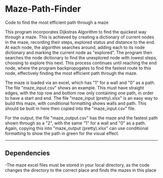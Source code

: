 # Maze-Path-Finder
Code to find the most efficient path through a maze


This program incorporates Dijkstras Algorithm to find the quickest way through a maze. This is achieved by creating a dictionary of current nodes in the maze, recording their steps, explored status and distance to the end. At each node, the algorithm searches around, adding each to its node dictionary and marking the current node as "explored". 
The program then searches the node dictionary to find the unexplored node with lowest steps, choosing to explore this next. This process continues until reaching the end node, where the program backpropogates to find the fastest route to this node, effectively finding the most efficient path through the maze.


The maze is loaded via an excel, which has "1" for a wall and "0" as a path. The file "maze_input.csv" shows an example. This must have straight edges, with the top row and bottom row only containing one path, in order to have a start and end. The file "maze_input (pretty).xlsx" is an easy way to build this maze, with conditional formatting shows walls and path. This should be built in here then copied into the "maze_input.csv" file.

For the output, the file "maze_output.csv" has the maze and the fastest path shown through as a "2", with the same "1" for a wall and "0" as a path. Again, copying this into "maze_output (pretty).xlsx" can use conditional formatting to show the path in green for the visual effect.

------------------------
Dependencies
-

-The maze excel files must be stored in your local directory, as the code changes the directory to the correct place and finds the mazes in this place 
